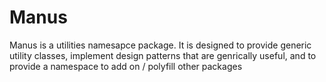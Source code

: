 # Manus

Manus is a utilities namesapce package.  It is designed to provide generic utility classes, implement design patterns that are genrically useful, and to provide a namespace to add on / polyfill other packages